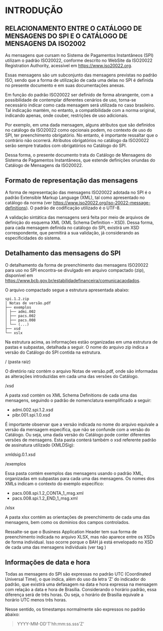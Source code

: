 # INTRODUÇÃO

## RELACIONAMENTO ENTRE O CATÁLOGO DE MENSAGENS DO SPI E O CATÁLOGO DE MENSAGENS DA ISO2002

As mensagens que cursam no Sistema de Pagamentos Instantâneos (SPI) utilizam o padrão 
ISO20022, conforme descrito no WebSite da ISO20022 Registration Authority, acessível em 
https://www.iso20022.org.

Essas mensagens são um subconjunto das mensagens previstas no padrão ISO, sendo que 
a forma de utilização de cada uma delas no SPI é definida no presente documento e em suas 
documentações anexas.

Em função do padrão ISO20022 ser definido de forma abrangente, com a possibilidade de 
contemplar diferentes cenários de uso, torna-se necessário indicar como cada mensagem será 
utilizada no caso brasileiro. Tal indicação mantém, no entanto, a compatibilidade com a norma 
original, indicando apenas, onde couber, restrições de uso adicionais.

Por exemplo, em uma dada mensagem, alguns atributos que são definidos no catálogo da 
ISO20022 como opcionais podem, no contexto de uso do SPI, ter preenchimento obrigatório. No 
entanto, é importante ressaltar que o contrário não ocorrerá. Atributos obrigatórios no catálogo da 
ISO20022 serão sempre tratados com obrigatórios no Catálogo do SPI.

Dessa forma, o presente documento trata do Catálogo de Mensagens do Sistema de 
Pagamentos Instantâneos, que estende definições oriundas do Catálogo de Mensagens da 
ISO20022.

## Formato de representação das mensagens

A forma de representação das mensagens ISO20022 adotada no SPI é o padrão Extensible 
Markup Language (XML), tal como apresentado no catálogo da norma (ver 
https://www.iso20022.org/iso-20022-message-definitions). O padrão de codificação utilizado é o 
UTF-8.

A validação sintática das mensagens será feita por meio de arquivos de definição do esquema 
XML (XML Schema Definition – XSD). Dessa forma, para cada mensagem definida no catálogo do 
SPI, existirá um XSD correspondente, que permitirá a sua validação, já considerando as 
especificidades do sistema.

## Detalhamento das mensagens do SPI

O detalhamento da forma de preenchimento das mensagens ISO20022 para uso no SPI 
encontra-se divulgado em arquivo compactado (zip), disponível em 
https://www.bcb.gov.br/estabilidadefinanceira/comunicacaodados.

O arquivo compactado segue a estrutura apresentada abaixo:


```
spi.1.2.zip
│ Notas de versão.pdf
├── exemplos
│ ├── admi.002
│ ├── pacs.002
│ ├── pacs.008
│ └── (...)
├── xsd
└── xslx
```


Na estrutura acima, as informações estão organizadas em uma estrutura de pastas e 
subpastas, detalhada a seguir. O nome do arquivo zip indica a versão do Catálogo do SPI contida 
na estrutura.

/ (pasta raiz)

O diretório raiz contém o arquivo Notas de versão.pdf, onde são informadas as alterações 
introduzidas em cada uma das versões do Catálogo.

/xsd

A pasta xsd contém os XML Schema Definitions de cada uma das mensagens, seguindo o 
padrão de nomenclatura exemplificado a seguir:

- admi.002.spi.1.2.xsd
- pibr.001.spi.1.0.xsd

É importante observar que a versão indicada no nome do arquivo equivale a versão da 
mensagem específica, que não se confunde com a versão do Catálogo. Ou seja, uma dada 
versão do Catálogo pode conter diferentes versões de mensagens.
Esta pasta conterá também o xsd referente padrão de assinatura utilizado (XMLDSig):

xmldsig.0.1.xsd

/exemplos 

Essa pasta contém exemplos das mensagens usando o padrão XML, organizadas em 
subpastas para cada uma das mensagens. Os nomes dos XMLs indicam o contexto do 
exemplo específico:

- pacs.008.spi.1.2_CONTA_1_msg.xml
- pacs.008.spi.1.2_END_1_msg.xml

/xlsx

A pasta xlsx contém as orientações de preenchimento de cada uma das mensagens, bem 
como os domínios dos campos controlados.

Ressalte-se que o Business Application Header tem sua forma de preenchimento indicada no 
arquivo XLSX, mas não aparece entre os XSDs de forma individual. Isso ocorre porque o BAH já 
está envelopado no XSD de cada uma das mensagens individuais (ver tag <AppHdr>)

## Informações de data e hora

Todas as mensagens do SPI são expressas no padrão UTC (Coordinated Universal Time), o 
que indica, além do uso da letra ‘Z’ do indicador do padrão, que existirá uma defasagem na data e 
hora expressa na mensagem com relação a data e hora de Brasília. Considerando o horário padrão, 
essa diferença será de três horas. Ou seja, o horário de Brasília equivale a horário UTC menos 
três horas.

Nesse sentido, os timestamps normalmente são expressos no padrão abaixo:

>YYYY-MM-DD'T'hh:mm:ss.sss'Z'




